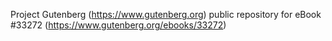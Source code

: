 Project Gutenberg (https://www.gutenberg.org) public repository for eBook #33272 (https://www.gutenberg.org/ebooks/33272)
